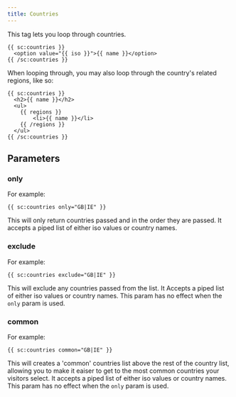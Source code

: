 ```yaml
---
title: Countries
---
```


This tag lets you loop through countries.

```antlers
{{ sc:countries }}
  <option value="{{ iso }}">{{ name }}</option>
{{ /sc:countries }}
```

When looping through, you may also loop through the country's related regions, like so:

```antlers
{{ sc:countries }}
  <h2>{{ name }}</h2>
  <ul>
    {{ regions }}
        <li>{{ name }}</li>
    {{ /regions }}
  </ul>
{{ /sc:countries }}
```

## Parameters

### only

For example:

```
{{ sc:countries only="GB|IE" }}
```

This will only return countries passed and in the order they are passed. It accepts a piped list of either iso values or country names.


### exclude

For example:

```
{{ sc:countries exclude="GB|IE" }}
```

This will exclude any countries passed from the list. It Accepts a piped list of either iso values or country names. This param has no effect when the `only` param is used.


### common

For example:

```
{{ sc:countries common="GB|IE" }}
```

This will creates a 'common' countries list above the rest of the country list, allowing you to make it eaiser to get to the most common countries your visitors select. It accepts a piped list of either iso values or country names. This param has no effect when the `only` param is used.
